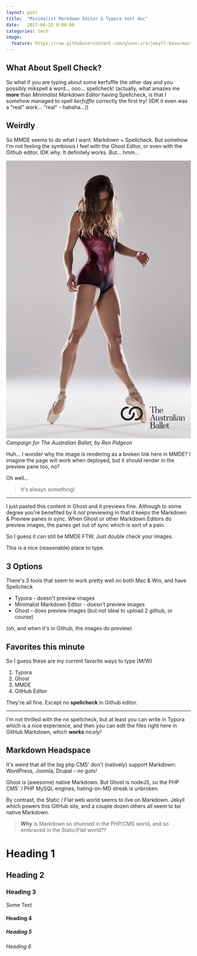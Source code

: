 ```yaml
---
layout: post
title:  "Minimalist Markdown Editor & Typora test doc"
date:   2017-04-22 9:00:00
categories: tech
image:
  feature: https://raw.githubusercontent.com/glenn-irs/jekyll-base/master/_images/Campaign%20for%20The%20Australian%20Ballet%2C%202015%20by%20Ren%20Pidgeon.jpg
---
```




## What About Spell Check?
So what if you are typing about some kerfuffle the other day and you possibly mikspell a word... ooo... spellcheck! (actually, what amazes me **more** than *Minimalist Markdown Editor* having Spellcheck, is that I somehow managed to spell *kerfuffle* correctly the first try! (IDK it even was a "real" work... "real" - hahaha...))

## Weirdly
So MMDE seems to do what I want: Markdown + Spellcheck. But somehow I'm not feeling the symbiosis I feel with the Ghost Editor, or even with the Github editor. IDK why. It definitely works. But... hmm...

![Australian Ballet photo](https://raw.githubusercontent.com/glenn-irs/jekyll-base/master/_images/Campaign%20for%20The%20Australian%20Ballet%2C%202015%20by%20Ren%20Pidgeon.jpg)
*Campaign for The Australian Ballet, by Ren Pidgeon*

Huh... I wonder why the image is rendering as a broken link here in MMDE? I imagine the page will work when deployed, but it should render in the preview pane too, no?

Oh well...

> It's always something!

---

I just pasted this content in Ghost and it previews fine. Although to some degree you're benefited by it *not* previewing in that it keeps the Markdown & Preview panes in sync. When Ghost or other Markdown Editors do preview images, the panes get out of sync which is sort of a pain.

So I guess it can still be MMDE FTW. Just double check your images.

This is a nice (reasonable) place to type.

## 3 Options

There's 3 tools that seem to work pretty well on both Mac & Win, and have Spellcheck



* Typora - doesn't preview images
* Minimalist Markdown Editor - doesn't preview images
* Ghost - does preview images (but not ideal to upload 2 github, or course)

(oh, and when it's in Github, the images do preview)

## Favorites this minute
So I guess these are my current favorite ways to type (M/W)

1. Typora
1. Ghost
1. MMDE
1. GitHub Editor

They're all fine. Except no **spellcheck** in Github editor.

---

I'm not thrilled with the no spellcheck, but at least you can write in Typora which is a nice experience, and then you can edit the files right here in GitHub Markdown, which **works** *nicely!*

<a id="md"> </a>

## Markdown Headspace  
It's weird that all the big php CMS' don't (natively) support Markdown: WordPress, Joomla, Drupal - *no gots!*

Ghost is (awesome) native Markdown. But Ghost is nodeJS, so the PHP CMS' / PHP MySQL engines, hating-on-MD streak is unbroken. 

By contrast, the Static / Flat web world seems to live on Markdown. Jekyll which powers this GitHub site, and a couple dozen others all seem to be native Markdown.

> **Why** is Markdown so shunned in the PHP/CMS world, and so embraced in the Static/Flat world??

# Heading 1
## Heading 2
### Heading 3
Some Text
#### Heading 4
##### Heading 5
###### Heading 6
